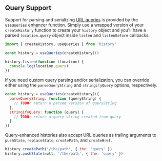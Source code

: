 ## Query Support

Support for parsing and serializing [URL queries](Glossary.md#query) is provided by the `useQueries` [enhancer](Glossary.md#createhistoryenhancer) function. Simply use a wrapped version of your `createHistory` function to create your `history` object and you'll have a parsed `location.query` object inside `listen` and `listenBefore` callbacks.

```js
import { createHistory, useQueries } from 'history'

const history = useQueries(createHistory)()

history.listen(function (location) {
  console.log(location.query)
})
```

If you need custom query parsing and/or serialization, you can override either using the `parseQueryString` and `stringifyQuery` options, respectively.

```js
const history = useQueries(createHistory)({
  parseQueryString: function (queryString) {
    // TODO: return a parsed version of queryString
  },
  stringifyQuery: function (query) {
    // TODO: return a query string created from query
  }
})
```

Query-enhanced histories also accept URL queries as trailing arguments to `pushState`, `replaceState`, `createPath`, and `createHref`.

```js
history.createPath('/the/path', { the: 'query' })
history.pushState(null, '/the/path', { the: 'query' })
```
